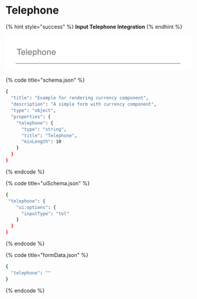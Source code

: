 # Telephone

{% hint style="success" %}
**Input Telephone Integration**
{% endhint %}

![Telephone input type](../.gitbook/assets/image%20%289%29.png)

{% code title="schema.json" %}
```bash
{
  "title": "Example for rendering currency component",
  "description": "A simple form with currency component",
  "type": "object",
  "properties": {
    "telephone": {
      "type": "string",
      "title": "Telephone",
      "minLength": 10
    }
  }
}
```
{% endcode %}

{% code title="uiSchema.json" %}
```bash
{
 "telephone": {
    "ui:options": {
      "inputType": "tel"
    }
  }
}
```
{% endcode %}

{% code title="formData.json" %}
```bash
{
  "telephone": ""
}
```
{% endcode %}

